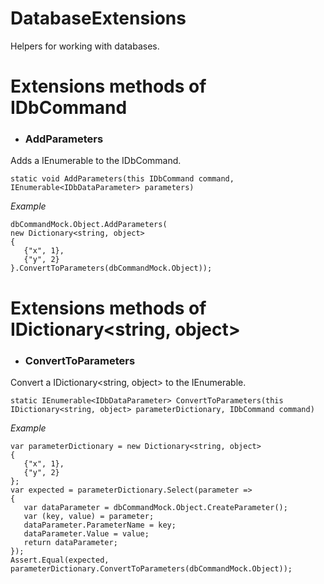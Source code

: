 # DatabaseExtensions

Helpers for working with databases.

# Extensions methods of IDbCommand
* ### AddParameters

Adds a IEnumerable<IDbDataParameter> to the IDbCommand.

`static void AddParameters(this IDbCommand command, IEnumerable<IDbDataParameter> parameters)`

_Example_
 ```
dbCommandMock.Object.AddParameters(
new Dictionary<string, object>
{
    {"x", 1},
    {"y", 2}
}.ConvertToParameters(dbCommandMock.Object));
```

# Extensions methods of IDictionary<string, object>
* ### ConvertToParameters

Convert a IDictionary<string, object> to the IEnumerable<IDbDataParameter>.

`static IEnumerable<IDbDataParameter> ConvertToParameters(this IDictionary<string, object> parameterDictionary, IDbCommand command)`

_Example_
 ```
var parameterDictionary = new Dictionary<string, object>
{
    {"x", 1},
    {"y", 2}
};
var expected = parameterDictionary.Select(parameter =>
{
    var dataParameter = dbCommandMock.Object.CreateParameter();
    var (key, value) = parameter;
    dataParameter.ParameterName = key;
    dataParameter.Value = value;
    return dataParameter;
});
Assert.Equal(expected, parameterDictionary.ConvertToParameters(dbCommandMock.Object));
```
